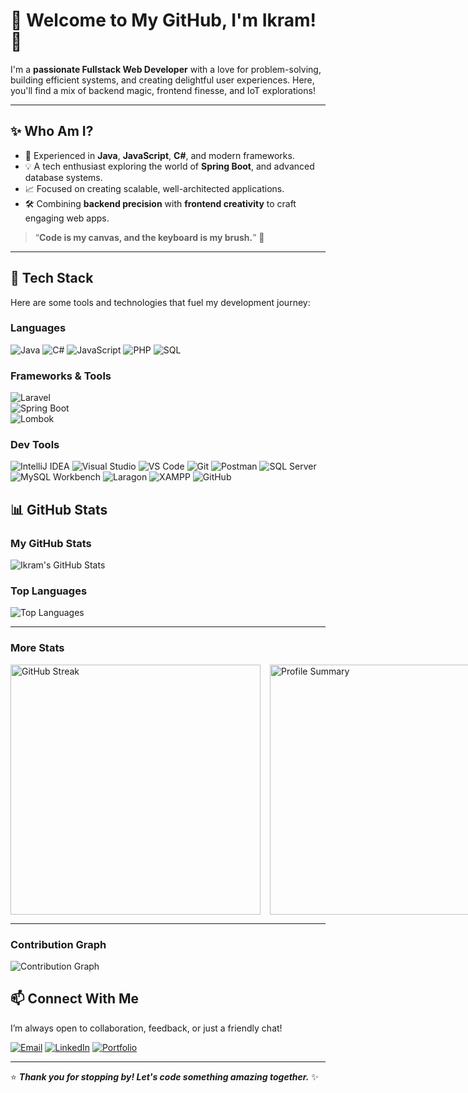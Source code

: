 # 👋 Welcome to My GitHub, I'm **Ikram**! 🚀

I'm a **passionate Fullstack Web Developer** with a love for problem-solving, building efficient systems, and creating delightful user experiences. Here, you'll find a mix of backend magic, frontend finesse, and IoT explorations!

---

## ✨ **Who Am I?**
- 🔧 Experienced in **Java**, **JavaScript**, **C#**, and modern frameworks.
- 💡 A tech enthusiast exploring the world of **Spring Boot**, and advanced database systems.
- 📈 Focused on creating scalable, well-architected applications.
- 🛠️ Combining **backend precision** with **frontend creativity** to craft engaging web apps.

> “**Code is my canvas, and the keyboard is my brush.**” 🎨

---

## 🚀 **Tech Stack**
Here are some tools and technologies that fuel my development journey:  

### **Languages**  
![Java](https://img.shields.io/badge/-Java-007396?style=for-the-badge&logo=java&logoColor=white)
![C#](https://img.shields.io/badge/-C%23-239120?style=for-the-badge&logo=c-sharp&logoColor=white)
![JavaScript](https://img.shields.io/badge/-JavaScript-F7DF1E?style=for-the-badge&logo=javascript&logoColor=black)
![PHP](https://img.shields.io/badge/-PHP-777BB4?style=for-the-badge&logo=php&logoColor=white)
![SQL](https://img.shields.io/badge/-SQL-4479A1?style=for-the-badge&logo=MySQL&logoColor=white)

### **Frameworks & Tools**  
![Laravel](https://img.shields.io/badge/-Laravel-FF2D20?style=for-the-badge&logo=laravel&logoColor=white)  
![Spring Boot](https://img.shields.io/badge/-Spring%20Boot-6DB33F?style=for-the-badge&logo=spring-boot&logoColor=white)  
![Lombok](https://img.shields.io/badge/-Lombok-2C2255?style=for-the-badge&logoColor=white)

### **Dev Tools**
![IntelliJ IDEA](https://img.shields.io/badge/-IntelliJ%20IDEA-000000?style=for-the-badge&logo=intellij-idea&logoColor=white)
![Visual Studio](https://img.shields.io/badge/-Visual%20Studio-5C2D91?style=for-the-badge&logo=visual-studio&logoColor=white)
![VS Code](https://img.shields.io/badge/-VS%20Code-007ACC?style=for-the-badge&logo=visual-studio-code&logoColor=white)
![Git](https://img.shields.io/badge/-Git-F05032?style=for-the-badge&logo=git&logoColor=white)
![Postman](https://img.shields.io/badge/-Postman-FF6C37?style=for-the-badge&logo=postman&logoColor=white)
![SQL Server](https://img.shields.io/badge/-SQL%20Server-CC2927?style=for-the-badge&logo=microsoft-sql-server&logoColor=white)
![MySQL Workbench](https://img.shields.io/badge/-MySQL%20Workbench-4479A1?style=for-the-badge&logo=mysql&logoColor=white)
![Laragon](https://img.shields.io/badge/-Laragon-1F1F1F?style=for-the-badge&logo=laragon&logoColor=white)
![XAMPP](https://img.shields.io/badge/-XAMPP-FB7A24?style=for-the-badge&logo=xampp&logoColor=white)
![GitHub](https://img.shields.io/badge/-GitHub-181717?style=for-the-badge&logo=github&logoColor=white)

## 📊 **GitHub Stats**

### **My GitHub Stats**
![Ikram's GitHub Stats](https://github-readme-stats.vercel.app/api?username=IkrmMrbsy&show_icons=true&theme=tokyonight&count_private=true&hide_title=true)

### **Top Languages**
![Top Languages](https://github-readme-stats.vercel.app/api/top-langs/?username=IkrmMrbsy&layout=compact&theme=tokyonight&hide_title=true)

---

### **More Stats**  
<div style="display: flex; gap: 15px;">
  <img src="https://github-readme-streak-stats.herokuapp.com/?user=IkrmMrbsy&theme=tokyonight" alt="GitHub Streak" width="400"/>
  <img src="https://github-profile-summary-cards.vercel.app/api/cards/profile-details?username=IkrmMrbsy&theme=tokyonight" alt="Profile Summary" width="400"/>
</div>

---

### **Contribution Graph**
![Contribution Graph](https://activity-graph.herokuapp.com/graph?username=IkrmMrbsy&theme=tokyonight&area=true)



## 📫 **Connect With Me**
I’m always open to collaboration, feedback, or just a friendly chat!  

[![Email](https://img.shields.io/badge/Email-D14836?style=for-the-badge&logo=gmail&logoColor=white)](mailto:ikrammarbasy17@gmail.com)
[![LinkedIn](https://img.shields.io/badge/LinkedIn-0077B5?style=for-the-badge&logo=linkedin&logoColor=white)]([https://linkedin.com/in/your-profile](https://www.linkedin.com/in/ikram-marbasy-9391b129a/))
[![Portfolio](https://img.shields.io/badge/Portfolio-000000?style=for-the-badge&logo=firefox&logoColor=white)]([https://your-website.com](https://ikrmmrbsy.github.io/MyPortofolio/))

---

⭐️ **_Thank you for stopping by! Let's code something amazing together._** ✨
